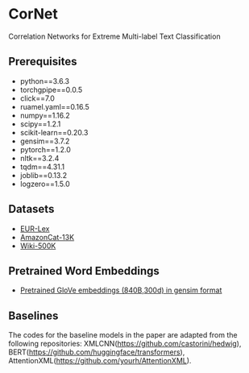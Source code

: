 # CorNet
Correlation Networks for Extreme Multi-label Text Classification

## Prerequisites

* python==3.6.3
* torchgpipe==0.0.5
* click==7.0
* ruamel.yaml==0.16.5
* numpy==1.16.2
* scipy==1.2.1
* scikit-learn==0.20.3
* gensim==3.7.2
* pytorch==1.2.0
* nltk==3.2.4
* tqdm==4.31.1
* joblib==0.13.2
* logzero==1.5.0

## Datasets

* [EUR-Lex](https://drive.google.com/file/d/15WSOexahaC-5kIcraYReFXR84TSuTejc/view?usp=sharing)
* [AmazonCat-13K](https://drive.google.com/file/d/11Gfs4sazeV6u_lhC0Iw_cvC9-kK9KiXf/view?usp=sharing)
* [Wiki-500K](https://drive.google.com/file/d/1Hgx7RTtkJKLJePce3PvRyOTGBKQh3odP/view?usp=sharing)

## Pretrained Word Embeddings

* [Pretrained GloVe embeddings (840B,300d) in gensim format](https://drive.google.com/file/d/1A_jGmpsq7dVAN0-eHZ3RZaPNL-ZdViIr/view?usp=sharing)

## Baselines

The codes for the baseline models in the paper are adapted from the following repositories: XMLCNN(https://github.com/castorini/hedwig), BERT(https://github.com/huggingface/transformers), AttentionXML(https://github.com/yourh/AttentionXML).
